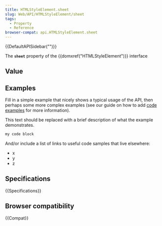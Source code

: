 ```yaml
---
title: HTMLStyleElement.sheet
slug: Web/API/HTMLStyleElement/sheet
tags:
  - Property
  - Reference
browser-compat: api.HTMLStyleElement.sheet
---
```

{{DefaultAPISidebar("")}}

The **`sheet`** property of the {{domxref("HTMLStyleElement")}} interface 

## Value



## Examples

Fill in a simple example that nicely shows a typical usage of the API, then perhaps some more complex examples (see our guide on how to add [code examples](/en-US/docs/MDN/Contribute/Structures/Code_examples) for more information).

This text should be replaced with a brief description of what the example demonstrates.

```js
my code block
```

And/or include a list of links to useful code samples that live elsewhere:

*   x
*   y
*   z

## Specifications

{{Specifications}}

## Browser compatibility

{{Compat}}


